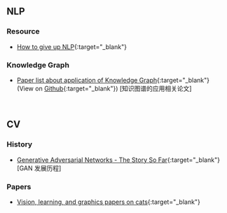 ## NLP
### Resource
- [How to give up NLP](/2019/07/01/nlp-resource/){:target="_blank"}

### Knowledge Graph
- [Paper list about application of Knowledge Graph](https://renovamen.ink/KG-Application-Papers/){:target="_blank"} (View on [Github](https://github.com/Renovamen/KG-Application-Papers){:target="_blank"}) [知识图谱的应用相关论文]

&nbsp;
## CV
### History
- [Generative Adversarial Networks - The Story So Far](https://blog.floydhub.com/gans-story-so-far/){:target="_blank"} [GAN 发展历程]

### Papers
- [Vision, learning, and graphics papers on cats](https://github.com/junyanz/CatPapers){:target="_blank"}